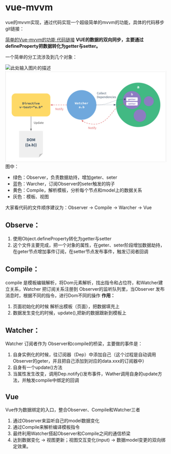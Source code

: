 # vue-mvvm


vue的mvvm实现，通过代码实现一个超级简单的mvvm的功能，具体的代码移步git链接：

[简单的Vue-mvvm的功能,代码链接][1]
**VUE的数据的双向同步，主要通过 defineProperty把数据转化为getter与setter。**

一个简单的分工流涉及到几个对象：

![此处输入图片的描述][2]
![vue](./vue.jpg) 
图中：
 - 绿色：Observer，负责数据劫持，增加geter、seter
 - 蓝色：Warcher，订阅Observer的seter触发的钩子
 - 黄色：Compile，解析模板，分析每个节点和model上的数据关系
 - 灰色：模板、视图

大家看代码的文件顺序建议为：Observer -> Compile -> Warcher -> Vue

Observe：
-------

 1. 使用Object.defineProperty转化为getter与setter
 2. 这个文件主要完成，把一个对象的属性，在geter、seter阶段增加数据劫持，在geter节点增加事件订阅，在setter节点发布事件，触发订阅者回调

Compile：
-------
compile 是模板编辑解析，将Dom元素解析，找出指令和占位符，和Watcher建立关系，Watcher 把订阅关系注册到 Observer的监听队列里，当Observer 发布消息时，根据不同的指令，进行Dom不同的操作
**作用：**
 1. 页面初始化的时候  解析出模板（页面），把数据填充上
 2. 数据发生变化的时候，update(),把新的数据跟新到模板上

Watcher：
-------
Watcher 订阅者作为  Observer和compile的桥梁，主要做的事件是：

 1. 自身实例化的时候，往订阅器（Dep）中添加自己（这个过程是自动调用Observer的geter，并且把自己添加到对应的data.xxx的订阅器中）
 2. 自身有一个update()方法
 3. 当属性发生改变，调用Dep.notify()发布事件，Wather调用自身的update方法，并触发compile中绑定的回调

Vue
---
Vue作为数据绑定的入口，整合Observer、Compile和Watcher三者

 1. 通过Observer来监听自己的model数据变化
 2. 通过Compile来解析编译模板指令
 3. 最终利用Watcher搭起Observer和Compile之间的通信桥梁
 4. 达到数据变化 -> 视图更新；视图交互变化(input) -> 数据model变更的双向绑定效果。









  [1]: https://github.com/shaqihe/vue-mvvm
  [2]: http://7xqd2y.com1.z0.glb.clouddn.com/vue2a.jpg
